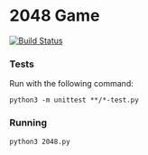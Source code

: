 # 2048 Game


[![Build Status](https://travis-ci.org/joseronierison/2048.svg?branch=master)](https://travis-ci.org/joseronierison/2048)

### Tests

Run with the following command:

```
python3 -m unittest **/*-test.py
```

### Running

```
python3 2048.py
```
